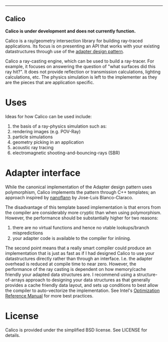 ------
Calico
------

**Calico is under development and does not currently function.**

Calico is a ray/geometry intersection library for building ray-traced
applications.  Its focus is on presenting an API that works with your existing
datastructures through use of the [adapter design
pattern](http://sourcemaking.com/design_patterns/adapter).

Calico a ray-casting engine, which can be used to build a ray-tracer.  For
example, it focuses on answering the question of "what surfaces did this ray
hit?".  It does not provide reflection or transmission calculations, lighting
calculations, etc.  The physics simulation is left to the implementer as they
are the pieces that are application specific.


Uses
====

Ideas for how Calico can be used include:

1. the basis of a ray-physics simulation such as:
  1. rendering images (e.g. POV-Ray)
  2. particle simulations
2. geometry picking in an application
3. acoustic ray tracing
4. electromagnetic shooting-and-bouncing-rays (SBR)


Adapter interface
=================

While the canonical implementation of the Adapter design pattern uses
polymorphism, Calico implements the pattern through C++ templates; an approach
inspired by [nanoflann](https://github.com/jlblancoc/nanoflann) by Jose-Luis
Blanco-Claraco.

The disadvantage of this template based implementation is that errors from the
compiler are considerably more cryptic than when using polymorphism.  However,
the performance should be substantially higher for two reasons:

1. there are no virtual functions and hence no vtable lookups/branch
   mispredictions
2. your adapter code is available to the compiler for inlining.

The second point means that a really smart compiler could produce an
implementation that is just as fast as if I had designed Calico to use your
datastructures directly rather than through an interface.  I.e. the adapter
overhead is reduced at compile time to near zero. However, the performance of
the ray casting is dependent on how memory/cache friendly your adapted data
structures are. I recommend using a structure-of-arrays approach to designing
your data structures as that generally provides a cache friendly data layout,
and sets up conditions to best allow the compiler to auto-vectorize the
implementation. See Intel's [Optimization Reference
Manual](http://www.intel.com/content/www/us/en/architecture-and-technology/64-ia-32-architectures-optimization-manual.html)
for more best practices.

License
=======

Calico is provided under the simplified BSD license.  See LICENSE for details.
